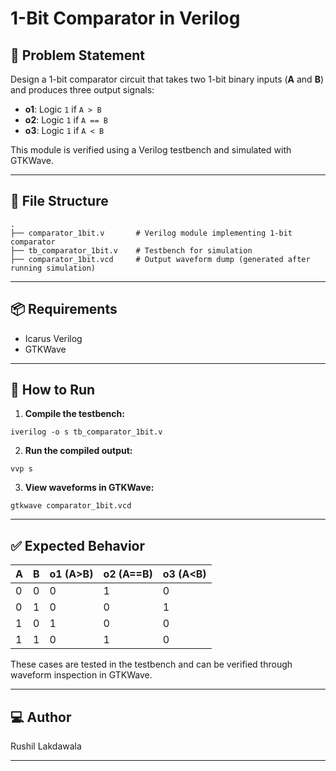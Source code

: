 # 1-Bit Comparator in Verilog

## 📝 Problem Statement

Design a 1-bit comparator circuit that takes two 1-bit binary inputs (**A** and **B**) and produces three output signals:

- **o1**: Logic `1` if `A > B`
- **o2**: Logic `1` if `A == B`
- **o3**: Logic `1` if `A < B`

This module is verified using a Verilog testbench and simulated with GTKWave.

---

## 📁 File Structure

```
.
├── comparator_1bit.v       # Verilog module implementing 1-bit comparator
├── tb_comparator_1bit.v    # Testbench for simulation
├── comparator_1bit.vcd     # Output waveform dump (generated after running simulation)
```

---

## 📦 Requirements

- Icarus Verilog
- GTKWave

---

## 🔧 How to Run

1. **Compile the testbench:**

```
iverilog -o s tb_comparator_1bit.v
```

2. **Run the compiled output:**

```
vvp s
```

3. **View waveforms in GTKWave:**

```
gtkwave comparator_1bit.vcd
```

---

## ✅ Expected Behavior

| A | B | o1 (A>B) | o2 (A==B) | o3 (A<B) |
|---|---|----------|-----------|----------|
| 0 | 0 |    0     |     1     |    0     |
| 0 | 1 |    0     |     0     |    1     |
| 1 | 0 |    1     |     0     |    0     |
| 1 | 1 |    0     |     1     |    0     |

These cases are tested in the testbench and can be verified through waveform inspection in GTKWave.

---

## 💻 Author

Rushil Lakdawala

---
